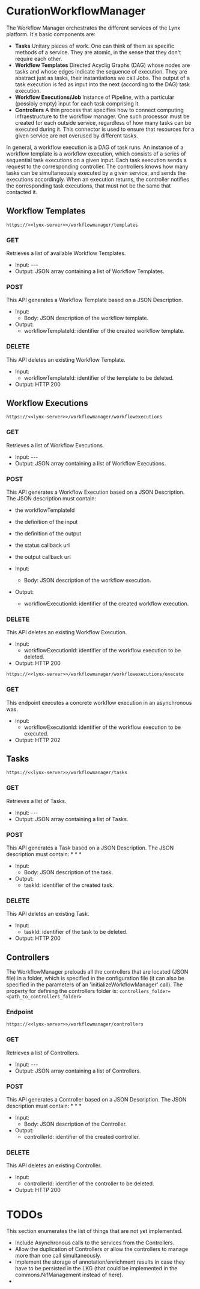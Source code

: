 # CurationWorkflowManager

The Workflow Manager orchestrates the different services of the Lynx platform. It's basic components are:

* **Tasks** Unitary pieces of work. One can think of them as specific methods of a service. They are atomic, in the sense that they don't require each other.
* **Workflow Templates** Directed Acyclig Graphs (DAG) whose nodes are tasks and whose edges indicate the sequence of execution. They are abstract just as tasks, their instantiations we call Jobs. The output of a task execution is fed as input into the next (according to the DAG) task execution.
* **Workflow Executions/Job**  Instance of Pipeline, with a particular (possibly empty) input for each task comprising it.
* **Controllers** A thin process that specifies how to connect computing infraestructure to the workflow manager. One such processor must be created for each outside service, regardless of how many tasks can be executed during it. This connector is used to ensure that resources for a given service are not overused by different tasks.

In general, a workflow execution is a DAG of task runs. An instance of a workflow template is a workflow execution, which consists of a series of sequential task executions on a given input. Each task execution sends a request to the corresponding controller. The controllers knows how many tasks can be simultaneously executed by a given service, and sends the executions accordingly. When an execution returns, the controller notifies the corresponding task executions, that must not be the same that contacted it.

## Workflow Templates

`https://<<lynx-server>>/workflowmanager/templates`

### GET

Retrieves a list of available Workflow Templates.

* Input: ---
* Output: JSON array containing a list of Workflow Templates.

### POST

This API generates a Workflow Template based on a JSON Description.

* Input:
  * Body: JSON description of the workflow template.
* Output: 
  * workflowTemplateId: identifier of the created workflow template.

### DELETE

This API deletes an existing Workflow Template.

* Input:
  * workflowTemplateId: identifier of the template to be deleted.
* Output: HTTP 200


## Workflow Executions

`https://<<lynx-server>>/workflowmanager/workflowexecutions`

### GET

Retrieves a list of Workflow Executions.

* Input: ---
* Output: JSON array containing a list of Workflow Executions.

### POST

This API generates a Workflow Execution based on a JSON Description. The JSON description must contain:
* the workflowTemplateId
* the definition of the input
* the definition of the output
* the status callback url
* the output callback url

* Input:
  * Body: JSON description of the workflow execution.
* Output: 
  * workflowExecutionId: identifier of the created workflow execution.

### DELETE

This API deletes an existing Workflow Execution.

* Input:
  * workflowExecutionId: identifier of the workflow execution to be deleted.
* Output: HTTP 200


`https://<<lynx-server>>/workflowmanager/workflowexecutions/execute`

### GET

This endpoint executes a concrete workflow execution in an asynchronous was.

* Input:
  * workflowExecutionId: identifier of the workflow execution to be executed.
* Output: HTTP 202


## Tasks

`https://<<lynx-server>>/workflowmanager/tasks`

### GET

Retrieves a list of Tasks.

* Input: ---
* Output: JSON array containing a list of Tasks.

### POST

This API generates a Task based on a JSON Description. The JSON description must contain:
* 
* 
* 

* Input:
  * Body: JSON description of the task.
* Output: 
  * taskId: identifier of the created task.

### DELETE

This API deletes an existing Task.

* Input:
  * taskId: identifier of the task to be deleted.
* Output: HTTP 200

## Controllers

The WorkflowManager preloads all the controllers that are located (JSON file) in a folder, which is specified in the configuration file (it can also be specified in the parameters of an 'initializeWorkflowManager' call). The property for defining the controllers folder is: `controllers_folder=<path_to_controllers_folder>`

### Endpoint

`https://<<lynx-server>>/workflowmanager/controllers`

### GET

Retrieves a list of Controllers.

* Input: ---
* Output: JSON array containing a list of Controllers.

### POST

This API generates a Controller based on a JSON Description. The JSON description must contain:
* 
* 
* 

* Input:
  * Body: JSON description of the Controller.
* Output: 
  * controllerId: identifier of the created controller.

### DELETE

This API deletes an existing Controller.

* Input:
  * controllerId: identifier of the controller to be deleted.
* Output: HTTP 200


# TODOs

This section enumerates the list of things that are not yet implemented.

* Include Asynchronous calls to the services from the Controllers.
* Allow the duplication of Controllers or allow the controllers to manage more than one call simultaneously.
* Implement the storage of annotation/enrichment results in case they have to be persisted in the LKG (that could be implemented in the commons.NifManagement instead of here).
* 
